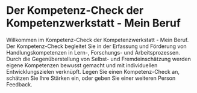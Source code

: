 # Der Kompetenz-Check der Kompetenzwerkstatt - Mein Beruf 

Willkommen im Kompetenz-Check der Kompetenzwerkstatt - Mein Beruf. Der Kompetenz-Check begleitet Sie in der Erfassung und Förderung von Handlungskompetenzen in Lern-, Forschungs- und Arbeitsprozessen. Durch die Gegenüberstellung von Selbst- und Fremdeinschätzung werden eigene Kompetenzen bewusst gemacht und mit individuellen Entwicklungszielen verknüpft. Legen Sie einen Kompetenz-Check an, schätzen Sie Ihre Stärken ein, oder geben Sie einer weiteren Person Feedback.

